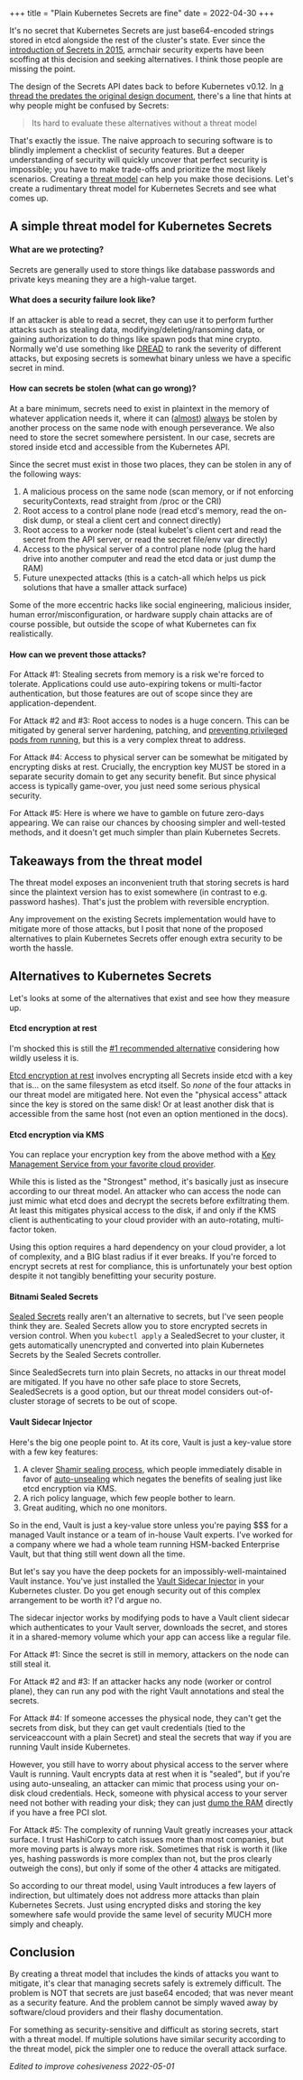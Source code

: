 +++
title = "Plain Kubernetes Secrets are fine"
date = 2022-04-30
+++

It's no secret that Kubernetes Secrets are just base64-encoded strings stored in etcd alongside the rest of the cluster's state. Ever since the [introduction of Secrets in 2015](https://github.com/kubernetes/kubernetes/pull/4514), armchair security experts have been scoffing at this decision and seeking alternatives. I think those people are missing the point.

The design of the Secrets API dates back to before Kubernetes v0.12. In [a thread the predates the original design document](https://github.com/kubernetes/kubernetes/issues/2030#issuecomment-61584588), there's a line that hints at why people might be confused by Secrets:

> Its hard to evaluate these alternatives without a threat model

That's exactly the issue. The naive approach to securing software is to blindly implement a checklist of security features. But a deeper understanding of security will quickly uncover that perfect security is impossible; you have to make trade-offs and prioritize the most likely scenarios. Creating a [threat model](https://owasp.org/www-community/Threat_Modeling_Process) can help you make those decisions. Let's create a rudimentary threat model for Kubernetes Secrets and see what comes up.

## A simple threat model for Kubernetes Secrets

#### What are we protecting?

Secrets are generally used to store things like database passwords and private keys meaning they are a high-value target.

#### What does a security failure look like?

If an attacker is able to read a secret, they can use it to perform further attacks such as stealing data, modifying/deleting/ransoming data, or gaining authorization to do things like spawn pods that mine crypto. Normally we'd use something like [DREAD](https://wiki.openstack.org/wiki/Security/OSSA-Metrics#DREAD) to rank the severity of different attacks, but exposing secrets is somewhat binary unless we have a specific secret in mind.

#### How can secrets be stolen (what can go wrong)?

At a bare minimum, secrets need to exist in plaintext in the memory of whatever application needs it, where it can ([almost](https://git.kernel.org/pub/scm/linux/kernel/git/next/linux-next.git/commit/?id=72101855fb9a2b3cd72c051791609a217c4a6281)) [always](https://github.com/n1nj4sec/mimipy) be stolen by another process on the same node with enough perseverance. We also need to store the secret somewhere persistent. In our case, secrets are stored inside etcd and accessible from the Kubernetes API.

Since the secret must exist in those two places, they can be stolen in any of the following ways:

1. A malicious process on the same node (scan memory, or if not enforcing securityContexts, read straight from /proc or the CRI)
2. Root access to a control plane node (read etcd's memory, read the on-disk dump, or steal a client cert and connect directly)
3. Root access to a worker node (steal kubelet's client cert and read the secret from the API server, or read the secret file/env var directly)
4. Access to the physical server of a control plane node (plug the hard drive into another computer and read the etcd data or just dump the RAM)
5. Future unexpected attacks (this is a catch-all which helps us pick solutions that have a smaller attack surface)

Some of the more eccentric hacks like social engineering, malicious insider, human error/misconfiguration, or hardware supply chain attacks are of course possible, but outside the scope of what Kubernetes can fix realistically.

#### How can we prevent those attacks?

For Attack #1: Stealing secrets from memory is a risk we're forced to tolerate. Applications could use auto-expiring tokens or multi-factor authentication, but those features are out of scope since they are application-dependent.

For Attack #2 and #3: Root access to nodes is a huge concern. This can be mitigated by general server hardening, patching, and [preventing privileged pods from running](https://kubernetes.io/docs/concepts/security/pod-security-standards/), but this is a very complex threat to address.

For Attack #4: Access to physical server can be somewhat be mitigated by encrypting disks at rest. Crucially, the encryption key MUST be stored in a separate security domain to get any security benefit. But since physical access is typically game-over, you just need some serious physical security.

For Attack #5: Here is where we have to gamble on future zero-days appearing. We can raise our chances by choosing simpler and well-tested methods, and it doesn't get much simpler than plain Kubernetes Secrets.

## Takeaways from the threat model

The threat model exposes an inconvenient truth that storing secrets is hard since the plaintext version has to exist somewhere (in contrast to e.g. password hashes). That's just the problem with reversible encryption.

Any improvement on the existing Secrets implementation would have to mitigate more of those attacks, but I posit that none of the proposed alternatives to plain Kubernetes Secrets offer enough extra security to be worth the hassle.

## Alternatives to Kubernetes Secrets

Let's looks at some of the alternatives that exist and see how they measure up.

#### Etcd encryption at rest

I'm shocked this is still the [#1 recommended alternative](https://kubernetes.io/docs/concepts/configuration/secret/#alternatives-to-secrets) considering how wildly useless it is.

[Etcd encryption at rest](https://kubernetes.io/docs/tasks/administer-cluster/encrypt-data/) involves encrypting all Secrets inside etcd with a key that is... on the same filesystem as etcd itself. So *none* of the four attacks in our threat model are mitigated here. Not even the "physical access" attack since the key is stored on the same disk! Or at least another disk that is accessible from the same host (not even an option mentioned in the docs).

#### Etcd encryption via KMS

You can replace your encryption key from the above method with a [Key Management Service from your favorite cloud provider](https://kubernetes.io/docs/tasks/administer-cluster/kms-provider/).

While this is listed as the "Strongest" method, it's basically just as insecure according to our threat model. An attacker who can access the node can just mimic what etcd does and decrypt the secrets before exfiltrating them. At least this mitigates physical access to the disk, if and only if the KMS client is authenticating to your cloud provider with an auto-rotating, multi-factor token.

Using this option requires a hard dependency on your cloud provider, a lot of complexity, and a BIG blast radius if it ever breaks. If you're forced to encrypt secrets at rest for compliance, this is unfortunately your best option despite it not tangibly benefitting your security posture.

#### Bitnami Sealed Secrets

[Sealed Secrets](https://github.com/bitnami-labs/sealed-secrets) really aren't an alternative to secrets, but I've seen people think they are. Sealed Secrets allow you to store encrypted secrets in version control. When you `kubectl apply` a SealedSecret to your cluster, it gets automatically unencrypted and converted into plain Kubernetes Secrets by the Sealed Secrets controller.

Since SealedSecrets turn into plain Secrets, no attacks in our threat model are mitigated. If you have no other safe place to store Secrets, SealedSecrets is a good option, but our threat model considers out-of-cluster storage of secrets to be out of scope.

#### Vault Sidecar Injector

Here's the big one people point to. At its core, Vault is just a key-value store with a few key features:

1. A clever [Shamir sealing process](https://www.vaultproject.io/docs/concepts/seal), which people immediately disable in favor of [auto-unsealing](https://www.vaultproject.io/docs/concepts/seal#auto-unseal) which negates the benefits of sealing just like etcd encryption via KMS.
2. A rich policy language, which few people bother to learn.
3. Great auditing, which no one monitors.

So in the end, Vault is just a key-value store unless you're paying $$$ for a managed Vault instance or a team of in-house Vault experts. I've worked for a company where we had a whole team running HSM-backed Enterprise Vault, but that thing still went down all the time.

But let's say you have the deep pockets for an impossibly-well-maintained Vault instance. You've just installed the [Vault Sidecar Injector](https://www.vaultproject.io/docs/platform/k8s/injector) in your Kubernetes cluster. Do you get enough security out of this complex arrangement to be worth it? I'd argue no.

The sidecar injector works by modifying pods to have a Vault client sidecar which authenticates to your Vault server, downloads the secret, and stores it in a shared-memory volume which your app can access like a regular file.

For Attack #1: Since the secret is still in memory, attackers on the node can still steal it.

For Attack #2 and #3: If an attacker hacks any node (worker or control plane), they can run any pod with the right Vault annotations and steal the secrets.

For Attack #4: If someone accesses the physical node, they can't get the secrets from disk, but they can get vault credentials (tied to the serviceaccount with a plain Secret) and steal the secrets that way if you are running Vault inside Kubernetes.

However, you still have to worry about physical access to the server where Vault is running. Vault encrypts data at rest when it is "sealed", but if you're using auto-unsealing, an attacker can mimic that process using your on-disk cloud credentials. Heck, someone with physical access to your server need not bother with reading your disk; they can just [dump the RAM](https://github.com/carmaa/inception) directly if you have a free PCI slot.

For Attack #5: The complexity of running Vault greatly increases your attack surface. I trust HashiCorp to catch issues more than most companies, but more moving parts is always more risk. Sometimes that risk is worth it (like yes, hashing passwords is more complex than not, but the pros clearly outweigh the cons), but only if some of the other 4 attacks are mitigated.

So according to our threat model, using Vault introduces a few layers of indirection, but ultimately does not address more attacks than plain Kubernetes Secrets. Just using encrypted disks and storing the key somewhere safe would provide the same level of security MUCH more simply and cheaply.

## Conclusion

By creating a threat model that includes the kinds of attacks you want to mitigate, it's clear that managing secrets safely is extremely difficult. The problem is NOT that secrets are just base64 encoded; that was never meant as a security feature. And the problem cannot be simply waved away by software/cloud providers and their flashy documentation.

For something as security-sensitive and difficult as storing secrets, start with a threat model. If multiple solutions have similar security according to the threat model, pick the simpler one to reduce the overall attack surface.


*Edited to improve cohesiveness 2022-05-01*
